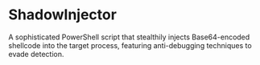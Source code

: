 # ShadowInjector
A sophisticated PowerShell script that stealthily injects Base64-encoded shellcode into the target process, featuring anti-debugging techniques to evade detection.
